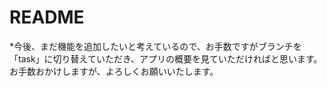 # README

*今後、まだ機能を追加したいと考えているので、お手数ですがブランチを「task」に切り替えていただき、アプリの概要を見ていただければと思います。お手数おかけしますが、よろしくお願いいたします。
